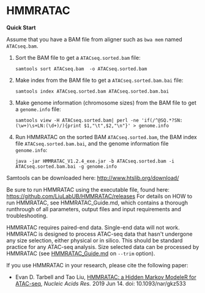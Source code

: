 # HMMRATAC

**Quick Start**

Assume that you have a BAM file from aligner such as ```bwa mem``` named ```ATACseq.bam```.

1. Sort the BAM file to get a ```ATACseq.sorted.bam``` file:

   ```samtools sort ATACseq.bam  -o ATACseq.sorted.bam```

2. Make index from the BAM file to get a ```ATACseq.sorted.bam.bai``` file:

   ```samtools index ATACseq.sorted.bam ATACseq.sorted.bam.bai```

3. Make genome information (chromosome sizes) from the BAM file to get a ```genome.info``` file:

   ```samtools view -H ATACseq.sorted.bam| perl -ne 'if(/^@SQ.*?SN:(\w+)\s+LN:(\d+)/){print $1,"\t",$2,"\n"}' > genome.info ```

4. Run HMMRATAC on the sorted BAM ```ATACseq.sorted.bam```, the BAM index file ```ATACseq.sorted.bam.bai```, and the genome information file ```genome.info```:

   ```java -jar HMMRATAC_V1.2.4_exe.jar -b ATACseq.sorted.bam -i ATACseq.sorted.bam.bai -g genome.info```

Samtools can be downloaded here: http://www.htslib.org/download/

Be sure to run HMMRATAC using the executable file, found here: 
https://github.com/LiuLabUB/HMMRATAC/releases
For details on HOW to run HMMRATAC, see HMMRATAC_Guide.md, which contains a thorough runthrough of all parameters, output files and input
requirements and troubleshooting.

HMMRATAC requires paired-end data. Single-end data will not work. HMMRATAC is designed to process ATAC-seq data that hasn't undergone
any size selection, either physical or in silico. This should be standard practice for any ATAC-seq analysis. Size selected data can be
processed by HMMRATAC (see [HMMRATAC_Guide.md](./HMMRATAC_Guide.md#commandline-options) on ```--trim``` option). 

If you use HMMRATAC in your research, please cite the following paper:

- Evan D. Tarbell and Tao Liu, [HMMRATAC: a Hidden Markov ModeleR for ATAC-seq](https://academic.oup.com/nar/advance-article/doi/10.1093/nar/gkz533/5519166), *Nucleic Acids Res.* 2019 Jun 14. doi: 10.1093/nar/gkz533
